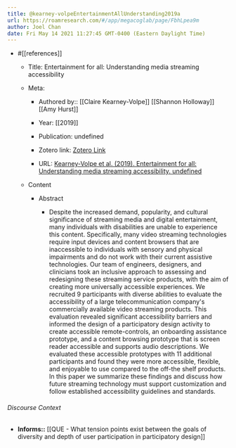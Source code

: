 ```yaml
---
title: @kearney-volpeEntertainmentAllUnderstanding2019a
url: https://roamresearch.com/#/app/megacoglab/page/FbhLpea9m
author: Joel Chan
date: Fri May 14 2021 11:27:45 GMT-0400 (Eastern Daylight Time)
---
```


- #[[references]]

    - Title: Entertainment for all: Understanding media streaming accessibility

    - Meta:

        - Authored by:: [[Claire Kearney-Volpe]] [[Shannon Holloway]] [[Amy Hurst]]

        - Year: [[2019]]

        - Publication: undefined

        - Zotero link: [Zotero Link](zotero://select/items/7_AQ84N2BT)

        - URL: [Kearney-Volpe et al. (2019). Entertainment for all: Understanding media streaming accessibility. undefined](https://doi.org/10.1145/3290607.3312882)

    - Content

        - Abstract

            - Despite the increased demand, popularity, and cultural significance of streaming media and digital entertainment, many individuals with disabilities are unable to experience this content. Specifically, many video streaming technologies require input devices and content browsers that are inaccessible to individuals with sensory and physical impairments and do not work with their current assistive technologies. Our team of engineers, designers, and clinicians took an inclusive approach to assessing and redesigning these streaming service products, with the aim of creating more universally accessible experiences. We recruited 9 participants with diverse abilities to evaluate the accessibility of a large telecommunication company's commercially available video streaming products. This evaluation revealed significant accessibility barriers and informed the design of a participatory design activity to create accessible remote-controls, an onboarding assistance prototype, and a content browsing prototype that is screen reader accessible and supports audio descriptions. We evaluated these accessible prototypes with 11 additional participants and found they were more accessible, flexible, and enjoyable to use compared to the off-the shelf products. In this paper we summarize these findings and discuss how future streaming technology must support customization and follow established accessibility guidelines and standards.

###### Discourse Context

- **Informs::** [[QUE - What tension points exist between the goals of diversity and depth of user participation in participatory design]]
